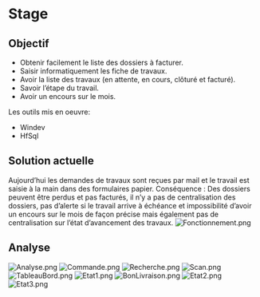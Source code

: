 # Stage

## Objectif

-	Obtenir facilement le liste des dossiers à facturer. 
-	Saisir informatiquement les fiche de travaux. 
-	Avoir la liste des travaux (en attente, en cours, clôturé et facturé). 
-	Savoir l’étape du travail. 
-	Avoir un encours sur le mois. 

Les outils mis en oeuvre:
* Windev
* HfSql

## Solution actuelle
Aujourd’hui les demandes de travaux sont reçues par mail et le travail est saisie à la main dans des formulaires papier.
Conséquence : 
Des dossiers peuvent être perdus et pas facturés, il n’y a pas de centralisation des dossiers, pas d’alerte si le travail arrive à échéance et impossibilité d’avoir un encours sur le mois de façon précise mais également pas de centralisation sur l’état d’avancement des travaux.
![Fonctionnement.png](http://image.noelshack.com/fichiers/2019/14/6/1554564510-image-13.jpg)
## Analyse ##
![Analyse.png](http://image.noelshack.com/fichiers/2019/13/6/1553958154-analyse.png)
![Commande.png](http://image.noelshack.com/fichiers/2019/13/6/1553958159-capture.png)
![Recherche.png](http://image.noelshack.com/fichiers/2019/13/6/1553958167-capture2.png)
![Scan.png](http://image.noelshack.com/fichiers/2019/13/6/1553958171-capture10.png)
![TableauBord.png](http://image.noelshack.com/fichiers/2019/13/6/1553958174-capture20.png)
![Etat1.png](http://image.noelshack.com/fichiers/2019/13/6/1553958352-capture50.png)
![BonLivraison.png](http://image.noelshack.com/fichiers/2019/13/6/1553958359-capture52.png)
![Etat2.png](http://image.noelshack.com/fichiers/2019/13/6/1553958365-capture60.png)
![Etat3.png](http://image.noelshack.com/fichiers/2019/13/6/1553958370-capture65.png)






